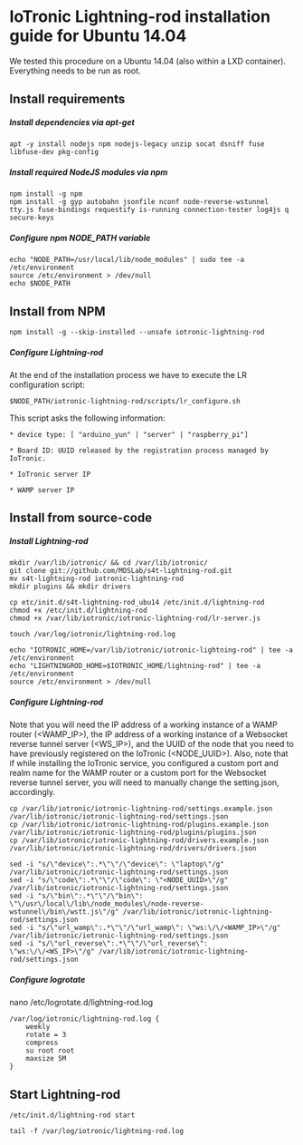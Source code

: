 # IoTronic Lightning-rod installation guide for Ubuntu 14.04

We tested this procedure on a Ubuntu 14.04 (also within a LXD container). Everything needs to be run as root.

## Install requirements
##### Install dependencies via apt-get
```
apt -y install nodejs npm nodejs-legacy unzip socat dsniff fuse libfuse-dev pkg-config
```

##### Install required NodeJS modules via npm
```
npm install -g npm
npm install -g gyp autobahn jsonfile nconf node-reverse-wstunnel tty.js fuse-bindings requestify is-running connection-tester log4js q secure-keys
```

##### Configure npm NODE_PATH variable
```
echo "NODE_PATH=/usr/local/lib/node_modules" | sudo tee -a /etc/environment
source /etc/environment > /dev/null
echo $NODE_PATH
```


## Install from NPM
```
npm install -g --skip-installed --unsafe iotronic-lightning-rod
```

##### Configure Lightning-rod
At the end of the installation process we have to execute the LR configuration script:
```
$NODE_PATH/iotronic-lightning-rod/scripts/lr_configure.sh
```
This script asks the following information:
```
* device type: [ "arduino_yun" | "server" | "raspberry_pi"]

* Board ID: UUID released by the registration process managed by IoTronic.

* IoTronic server IP

* WAMP server IP
```





## Install from source-code

##### Install Lightning-rod
```
mkdir /var/lib/iotronic/ && cd /var/lib/iotronic/
git clone git://github.com/MDSLab/s4t-lightning-rod.git
mv s4t-lightning-rod iotronic-lightning-rod
mkdir plugins && mkdir drivers

cp etc/init.d/s4t-lightning-rod_ubu14 /etc/init.d/lightning-rod
chmod +x /etc/init.d/lightning-rod
chmod +x /var/lib/iotronic/iotronic-lightning-rod/lr-server.js

touch /var/log/iotronic/lightning-rod.log

echo "IOTRONIC_HOME=/var/lib/iotronic/iotronic-lightning-rod" | tee -a /etc/environment
echo "LIGHTNINGROD_HOME=$IOTRONIC_HOME/lightning-rod" | tee -a /etc/environment
source /etc/environment > /dev/null
```

##### Configure Lightning-rod
Note that you will need the IP address of a working instance of a WAMP router (<WAMP_IP>), the IP address of a working instance of a Websocket reverse tunnel server (<WS_IP>), and the UUID of the node that you need to have previously registered on the IoTronic (<NODE_UUID>). Also, note that if while installing the IoTronic service, you configured a custom port and realm name for the WAMP router or a custom port for the Websocket reverse tunnel server, you will need to manually change the setting.json, accordingly. 
```
cp /var/lib/iotronic/iotronic-lightning-rod/settings.example.json /var/lib/iotronic/iotronic-lightning-rod/settings.json
cp /var/lib/iotronic/iotronic-lightning-rod/plugins.example.json /var/lib/iotronic/iotronic-lightning-rod/plugins/plugins.json
cp /var/lib/iotronic/iotronic-lightning-rod/drivers.example.json /var/lib/iotronic/iotronic-lightning-rod/drivers/drivers.json

sed -i "s/\"device\":.*\"\"/\"device\": \"laptop\"/g" /var/lib/iotronic/iotronic-lightning-rod/settings.json
sed -i "s/\"code\":.*\"\"/\"code\": \"<NODE_UUID>\"/g" /var/lib/iotronic/iotronic-lightning-rod/settings.json
sed -i "s/\"bin\":.*\"\"/\"bin\": \"\/usr\/local\/lib\/node_modules\/node-reverse-wstunnel\/bin\/wstt.js\"/g" /var/lib/iotronic/iotronic-lightning-rod/settings.json
sed -i "s/\"url_wamp\":.*\"\"/\"url_wamp\": \"ws:\/\/<WAMP_IP>\"/g" /var/lib/iotronic/iotronic-lightning-rod/settings.json
sed -i "s/\"url_reverse\":.*\"\"/\"url_reverse\": \"ws:\/\/<WS_IP>\"/g" /var/lib/iotronic/iotronic-lightning-rod/settings.json
```

##### Configure logrotate
nano /etc/logrotate.d/lightning-rod.log
```
/var/log/iotronic/lightning-rod.log {
    weekly
    rotate = 3
    compress
    su root root
    maxsize 5M
}
```

## Start Lightning-rod
```
/etc/init.d/lightning-rod start

tail -f /var/log/iotronic/lightning-rod.log
```